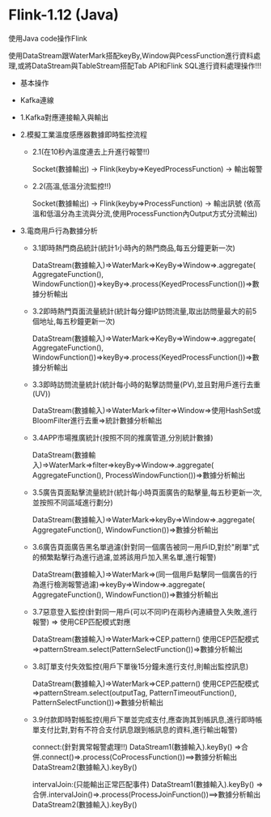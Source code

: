 # Flink-1.12 (Java)
使用Java code操作Flink

使用DataStream跟WaterMark搭配keyBy,Window與PcessFunction進行資料處理,或將DataStream與TableStream搭配Tab API和Flink SQL進行資料處理操作!!!
- 基本操作
- Kafka連線

- 1.Kafka對應連接輸入與輸出

- 2.模擬工業溫度感應器數據即時監控流程

   - 2.1(在10秒內溫度連去上升進行報警!!)
  
     Socket(數據輸出) -> Flink(keyby=>KeyedProcessFunction) -> 輸出報警

  - 2.2(高溫,低溫分流監控!!)
  
     Socket(數據輸出) -> Flink(keyby=>ProcessFunction) -> 輸出訊號
     (依高溫和低溫分為主流與分流,使用ProcessFunction內Output方式分流輸出)

- 3.電商用戶行為數據分析
  
  - 3.1即時熱門商品統計(統計1小時內的熱門商品,每五分鐘更新一次)
  
     DataStream(數據輸入)=>WaterMark=>KeyBy=>Window=>.aggregate( AggregateFunction(), WindowFunction())=>keyBy=>.process(KeyedProcessFunction())=>數據分析輸出
  
  - 3.2即時熱門頁面流量統計(統計每分鐘IP訪問流量,取出訪問量最大的前5個地址,每五秒鐘更新一次)
  
     DataStream(數據輸入)=>WaterMark=>KeyBy=>Window=>.aggregate( AggregateFunction(), WindowFunction())=>keyBy=>.process(KeyedProcessFunction())=>數據分析輸出
 
  - 3.3即時訪問流量統計(統計每小時的點擊訪問量(PV),並且對用戶進行去重(UV))
  
     DataStream(數據輸入)=>WaterMark=>filter=>Window=>使用HashSet或BloomFilter進行去重=>統計數據分析輸出
 
  - 3.4APP市場推廣統計(按照不同的推廣管道,分別統計數據)
  
     DataStream(數據輸入)=>WaterMark=>filter=>keyBy=>Window=>.aggregate( AggregateFunction(), ProcessWindowFunction())=>數據分析輸出

  - 3.5廣告頁面點擊流量統計(統計每小時頁面廣告的點擊量,每五秒更新一次,並按照不同區域進行劃分)
  
     DataStream(數據輸入)=>WaterMark=>keyBy=>Window=>.aggregate( AggregateFunction(), WindowFunction())=>數據分析輸出

  - 3.6廣告頁面廣告黑名單過濾(針對同一個廣告被同一用戶ID,對於"刷單"式的頻繁點擊行為進行過濾,並將該用戶加入黑名單,進行報警)
  
     DataStream(數據輸入)=>WaterMark=>(同一個用戶點擊同一個廣告的行為進行檢測報警過濾)=>keyBy=>Window=>.aggregate( AggregateFunction(), WindowFunction())=>數據分析輸出
  
  - 3.7惡意登入監控(針對同一用戶(可以不同IP)在兩秒內連續登入失敗,進行報警) => 使用CEP匹配模式對應
  
     DataStream(數據輸入)=>WaterMark=>CEP.pattern() 使用CEP匹配模式 =>patternStream.select(PatternSelectFunction())=>數據分析輸出

  - 3.8訂單支付失效監控(用戶下單後15分鐘未進行支付,則輸出監控訊息)
  
     DataStream(數據輸入)=>WaterMark=>CEP.pattern() 使用CEP匹配模式 =>patternStream.select(outputTag, PatternTimeoutFunction(), PatternSelectFunction())=>數據分析輸出

  - 3.9付款即時對帳監控(用戶下單並完成支付,應查詢其到帳訊息,進行即時帳單支付比對,對有不符合支付訊息跟到帳訊息的資料,進行輸出報警)
  
     connect:(針對異常報警處理!!)
     DataStream1(數據輸入).keyBy()
                                   =>合併.connect()=>.process(CoProcessFunction())==>數據分析輸出
     DataStream2(數據輸入).keyBy()

     intervalJoin:(只能輸出正常匹配事件)
     DataStream1(數據輸入).keyBy()
                                   =>合併.intervalJoin()=>.process(ProcessJoinFunction())==>數據分析輸出
     DataStream2(數據輸入).keyBy()

